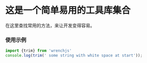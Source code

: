 # 这是一个简单易用的工具库集合

在这里查找常用的方法，来让开发变得容易。

### 使用示例
```js
import {trim} from 'wrenchjs'
console.log(trim(' some string with white space at start'));
```